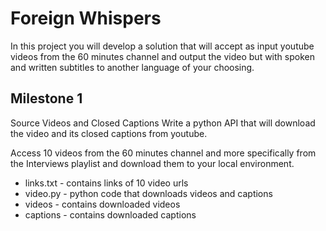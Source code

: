 # Foreign Whispers
In this project you will develop a solution that will accept as input youtube videos from the 60 minutes channel and output the video but with spoken and written subtitles to another language of your choosing.

## Milestone 1
Source Videos and Closed Captions 
Write a python API that will download the video and its closed captions from youtube.

Access 10 videos from the 60 minutes channel and more specifically from the Interviews playlist and download them to your local environment.

- links.txt - contains links of 10 video urls
- video.py - python code that downloads videos and captions
- videos - contains downloaded videos
- captions - contains downloaded captions
